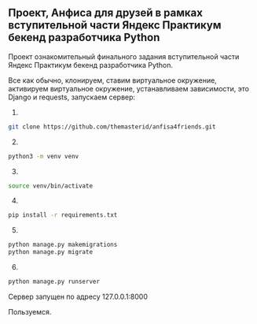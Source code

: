 ## Проект, Анфиса для друзей в рамках вступительной части Яндекс Практикум бекенд разработчика Python

Проект ознакомительный финального задания вступительной части Яндекс Практикум бекенд разработчика Python.

Все как обычно, клонируем, ставим виртуальное окружение, активируем виртуальное окружение, устанавливаем зависимости, это Django и requests, запускаем сервер:

1.
```bash
git clone https://github.com/themasterid/anfisa4friends.git
```
2.
```bash
python3 -m venv venv
```
3.
```bash
source venv/bin/activate
```
4.
```bash
pip install -r requirements.txt
```
5.
```bash
python manage.py makemigrations
python manage.py migrate
```
6.
```bash
python manage.py runserver
```
Сервер запущен по адресу 127.0.0.1:8000

Пользуемся.

